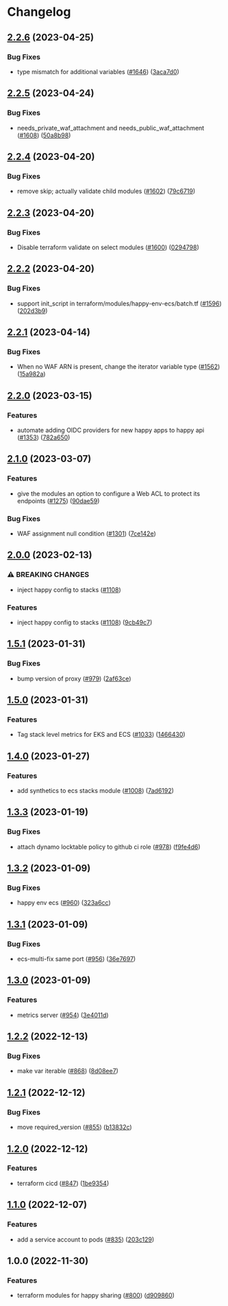 # Changelog

## [2.2.6](https://github.com/chanzuckerberg/happy/compare/happy-env-ecs-v2.2.5...happy-env-ecs-v2.2.6) (2023-04-25)


### Bug Fixes

* type mismatch for additional variables ([#1646](https://github.com/chanzuckerberg/happy/issues/1646)) ([3aca7d0](https://github.com/chanzuckerberg/happy/commit/3aca7d07bb35a9db89a78dc664a9833399aee43b))

## [2.2.5](https://github.com/chanzuckerberg/happy/compare/happy-env-ecs-v2.2.4...happy-env-ecs-v2.2.5) (2023-04-24)


### Bug Fixes

* needs_private_waf_attachment and needs_public_waf_attachment ([#1608](https://github.com/chanzuckerberg/happy/issues/1608)) ([50a8b98](https://github.com/chanzuckerberg/happy/commit/50a8b9866c7d1bfcedbb0705d3f9d9d465129ed1))

## [2.2.4](https://github.com/chanzuckerberg/happy/compare/happy-env-ecs-v2.2.3...happy-env-ecs-v2.2.4) (2023-04-20)


### Bug Fixes

* remove skip; actually validate child modules ([#1602](https://github.com/chanzuckerberg/happy/issues/1602)) ([79c6719](https://github.com/chanzuckerberg/happy/commit/79c671919e4fa897c93d441fa60825694f65b1ce))

## [2.2.3](https://github.com/chanzuckerberg/happy/compare/happy-env-ecs-v2.2.2...happy-env-ecs-v2.2.3) (2023-04-20)


### Bug Fixes

* Disable terraform validate on select modules ([#1600](https://github.com/chanzuckerberg/happy/issues/1600)) ([0294798](https://github.com/chanzuckerberg/happy/commit/0294798010874c57e601c4f78f0a4efd899796a8))

## [2.2.2](https://github.com/chanzuckerberg/happy/compare/happy-env-ecs-v2.2.1...happy-env-ecs-v2.2.2) (2023-04-20)


### Bug Fixes

* support init_script in terraform/modules/happy-env-ecs/batch.tf ([#1596](https://github.com/chanzuckerberg/happy/issues/1596)) ([202d3b9](https://github.com/chanzuckerberg/happy/commit/202d3b9b835f8178ef02eab866644f06c9c4d4a9))

## [2.2.1](https://github.com/chanzuckerberg/happy/compare/happy-env-ecs-v2.2.0...happy-env-ecs-v2.2.1) (2023-04-14)


### Bug Fixes

* When no WAF ARN is present, change the iterator variable type ([#1562](https://github.com/chanzuckerberg/happy/issues/1562)) ([15a982a](https://github.com/chanzuckerberg/happy/commit/15a982aee1d828a2761edd44c9aa5ba0e59d6ac9))

## [2.2.0](https://github.com/chanzuckerberg/happy/compare/happy-env-ecs-v2.1.0...happy-env-ecs-v2.2.0) (2023-03-15)


### Features

* automate adding OIDC providers for new happy apps to happy api ([#1353](https://github.com/chanzuckerberg/happy/issues/1353)) ([782a650](https://github.com/chanzuckerberg/happy/commit/782a650aa6366d7b8f27d94642c0bb21fd99c10c))

## [2.1.0](https://github.com/chanzuckerberg/happy/compare/happy-env-ecs-v2.0.0...happy-env-ecs-v2.1.0) (2023-03-07)


### Features

* give the modules an option to configure a Web ACL to protect its endpoints ([#1275](https://github.com/chanzuckerberg/happy/issues/1275)) ([90dae59](https://github.com/chanzuckerberg/happy/commit/90dae59595b041d24765123ca56c85021fe46cdb))


### Bug Fixes

* WAF assignment null condition ([#1301](https://github.com/chanzuckerberg/happy/issues/1301)) ([7ce142e](https://github.com/chanzuckerberg/happy/commit/7ce142ead96e012a192901fa5529ed6a0c2cb7bc))

## [2.0.0](https://github.com/chanzuckerberg/happy/compare/happy-env-ecs-v1.5.1...happy-env-ecs-v2.0.0) (2023-02-13)


### ⚠ BREAKING CHANGES

* inject happy config to stacks ([#1108](https://github.com/chanzuckerberg/happy/issues/1108))

### Features

* inject happy config to stacks ([#1108](https://github.com/chanzuckerberg/happy/issues/1108)) ([9cb49c7](https://github.com/chanzuckerberg/happy/commit/9cb49c7f7bd6819541510e4f31ab5fd112579457))

## [1.5.1](https://github.com/chanzuckerberg/happy/compare/happy-env-ecs-v1.5.0...happy-env-ecs-v1.5.1) (2023-01-31)


### Bug Fixes

* bump version of proxy ([#979](https://github.com/chanzuckerberg/happy/issues/979)) ([2af63ce](https://github.com/chanzuckerberg/happy/commit/2af63ced8c26eb2b74da8eb421e8d8af76194d95))

## [1.5.0](https://github.com/chanzuckerberg/happy/compare/happy-env-ecs-v1.4.0...happy-env-ecs-v1.5.0) (2023-01-31)


### Features

* Tag stack level metrics for EKS and ECS ([#1033](https://github.com/chanzuckerberg/happy/issues/1033)) ([1466430](https://github.com/chanzuckerberg/happy/commit/146643014a9c60cf2bac67fd25d6881827b9b3e9))

## [1.4.0](https://github.com/chanzuckerberg/happy/compare/happy-env-ecs-v1.3.3...happy-env-ecs-v1.4.0) (2023-01-27)


### Features

* add synthetics to ecs stacks module ([#1008](https://github.com/chanzuckerberg/happy/issues/1008)) ([7ad6192](https://github.com/chanzuckerberg/happy/commit/7ad6192edf208908b50ec8ff906994fef4a15829))

## [1.3.3](https://github.com/chanzuckerberg/happy/compare/happy-env-ecs-v1.3.2...happy-env-ecs-v1.3.3) (2023-01-19)


### Bug Fixes

* attach dynamo locktable policy to github ci role ([#978](https://github.com/chanzuckerberg/happy/issues/978)) ([f9fe4d6](https://github.com/chanzuckerberg/happy/commit/f9fe4d6b40d5fd0e7e2ce11384819f704b8ad2af))

## [1.3.2](https://github.com/chanzuckerberg/happy/compare/happy-env-ecs-v1.3.1...happy-env-ecs-v1.3.2) (2023-01-09)


### Bug Fixes

* happy env ecs ([#960](https://github.com/chanzuckerberg/happy/issues/960)) ([323a6cc](https://github.com/chanzuckerberg/happy/commit/323a6cc0796056076f0c3c4ba75e3bd055232a5f))

## [1.3.1](https://github.com/chanzuckerberg/happy/compare/happy-env-ecs-v1.3.0...happy-env-ecs-v1.3.1) (2023-01-09)


### Bug Fixes

* ecs-multi-fix same port ([#956](https://github.com/chanzuckerberg/happy/issues/956)) ([36e7697](https://github.com/chanzuckerberg/happy/commit/36e7697e1d15f5a306ac9e0c7259117ad8fdb727))

## [1.3.0](https://github.com/chanzuckerberg/happy/compare/happy-env-ecs-v1.2.2...happy-env-ecs-v1.3.0) (2023-01-09)


### Features

* metrics server ([#954](https://github.com/chanzuckerberg/happy/issues/954)) ([3e4011d](https://github.com/chanzuckerberg/happy/commit/3e4011d8db8700650d49a24cc255734ee1c6c46c))

## [1.2.2](https://github.com/chanzuckerberg/happy/compare/happy-env-ecs-v1.2.1...happy-env-ecs-v1.2.2) (2022-12-13)


### Bug Fixes

* make var iterable ([#868](https://github.com/chanzuckerberg/happy/issues/868)) ([8d08ee7](https://github.com/chanzuckerberg/happy/commit/8d08ee7c37899931633d51fa317637094bac766e))

## [1.2.1](https://github.com/chanzuckerberg/happy/compare/happy-env-ecs-v1.2.0...happy-env-ecs-v1.2.1) (2022-12-12)


### Bug Fixes

* move required_version ([#855](https://github.com/chanzuckerberg/happy/issues/855)) ([b13832c](https://github.com/chanzuckerberg/happy/commit/b13832ca61af7ed8ca0caec643e24bd8633ea4c1))

## [1.2.0](https://github.com/chanzuckerberg/happy/compare/happy-env-ecs-v1.1.0...happy-env-ecs-v1.2.0) (2022-12-12)


### Features

* terraform cicd ([#847](https://github.com/chanzuckerberg/happy/issues/847)) ([1be9354](https://github.com/chanzuckerberg/happy/commit/1be9354192ce8085fa967c0c9280a772a4bb6daa))

## [1.1.0](https://github.com/chanzuckerberg/happy/compare/happy-env-ecs-v1.0.0...happy-env-ecs-v1.1.0) (2022-12-07)


### Features

* add a service account to pods ([#835](https://github.com/chanzuckerberg/happy/issues/835)) ([203c129](https://github.com/chanzuckerberg/happy/commit/203c1294602160dfc4aacc15adf8ebc91e83af5a))

## 1.0.0 (2022-11-30)


### Features

* terraform modules for happy sharing ([#800](https://github.com/chanzuckerberg/happy/issues/800)) ([d909860](https://github.com/chanzuckerberg/happy/commit/d9098607e37b29c71bdc3ddac9fabd7ba280606b))
